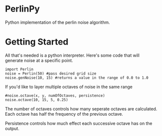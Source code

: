 # PerlinPy

Python implementation of the perlin noise algorithm.

# Getting Started

All that's needed is a python interpreter. Here's some code that will generate noise at a specific point.

```
import Perlin
noise = Perlin(50) #pass desired grid size
noise.genNoise(10, 15) #returns a value in the range of 0.0 to 1.0
```

If you'd like to layer multiple octaves of noise in the same range

```
#noise.octave(x, y, numOfOctaves, persistence)
noise.octave(10, 15, 5, 0.25)
```

The number of octaves controls how many seperate octaves are calculated. Each octave has half the frequency of
the previous octave.

Persistence controls how much effect each successive octave has on the output. 

